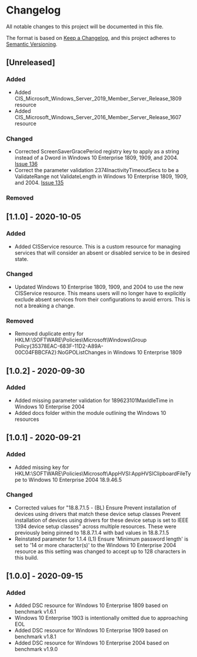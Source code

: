 # Changelog
All notable changes to this project will be documented in this file.

The format is based on [Keep a Changelog](https://keepachangelog.com/en/1.0.0/),
and this project adheres to [Semantic Versioning](https://semver.org/spec/v2.0.0.html).

## [Unreleased]
### Added
- Added CIS_Microsoft_Windows_Server_2019_Member_Server_Release_1809 resource
- Added CIS_Microsoft_Windows_Server_2016_Member_Server_Release_1607 resource
### Changed
- Corrected ScreenSaverGracePeriod registry key to apply as a string instead of a Dword in Windows 10 Enterprise 1809, 1909, and 2004. [Issue 136](https://github.com/techservicesillinois/SecOps-Powershell-CISDSC/issues/136)
- Correct the parameter validation 2374InactivityTimeoutSecs to be a ValidateRange not ValidateLength in Windows 10 Enterprise 1809, 1909, and 2004. [Issue 135](https://github.com/techservicesillinois/SecOps-Powershell-CISDSC/issues/135)
### Removed

## [1.1.0] - 2020-10-05
### Added
- Added CISService resource. This is a custom resource for managing services that will consider an absent or disabled service to be in desired state.
### Changed
- Updated Windows 10 Enterprise 1809, 1909, and 2004 to use the new CISService resource. This means users will no longer have to explicitly exclude absent services from their configurations to avoid errors. This is not a breaking a change.
### Removed
- Removed duplicate entry for HKLM:\SOFTWARE\Policies\Microsoft\Windows\Group Policy\{35378EAC-683F-11D2-A89A-00C04FBBCFA2}:NoGPOListChanges in Windows 10 Enterprise 1809

## [1.0.2] - 2020-09-30
### Added
- Added missing parameter validation for 189623101MaxIdleTime in Windows 10 Enterprise 2004
- Added docs folder within the module outlining the Windows 10 resources

## [1.0.1] - 2020-09-21
### Added
- Added missing key for HKLM:\SOFTWARE\Policies\Microsoft\AppHVSI:AppHVSIClipboardFileType to Windows 10 Enterprise 2004 18.9.46.5

### Changed
- Corrected values for "18.8.7.1.5 - (BL) Ensure Prevent installation of devices using drivers that match these device setup classes Prevent installation of devices using drivers for these device setup is set to IEEE 1394 device setup classes" across multiple resources. These were previously being pinned to 18.8.7.1.4 with bad values in 18.8.7.1.5
- Reinstated parameter for 1.1.4 (L1) Ensure 'Minimum password length' is set to '14 or more character(s)' to the Windows 10 Enterprise 2004 resource as this setting was changed to accept up to 128 characters in this build.

## [1.0.0] - 2020-09-15
### Added
- Added DSC resource for Windows 10 Enterprise 1809 based on benchmark v1.6.1
- Windows 10 Enterprise 1903 is intentionally omitted due to approaching EOL
- Added DSC resource for Windows 10 Enterprise 1909 based on benchmark v1.8.1
- Added DSC resource for Windows 10 Enterprise 2004 based on benchmark v1.9.0